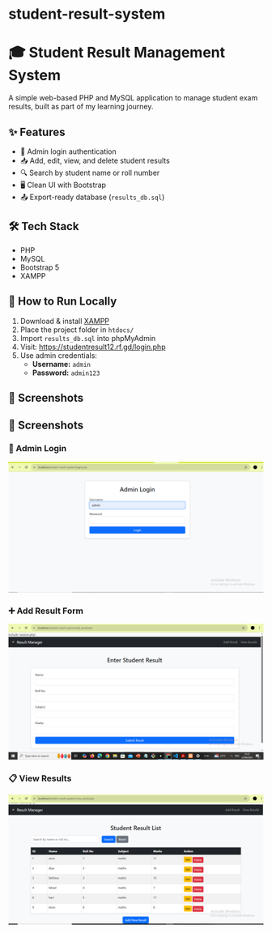 # student-result-system
# 🎓 Student Result Management System

A simple web-based PHP and MySQL application to manage student exam results, built as part of my learning journey.

## ✨ Features

- 🔐 Admin login authentication
- 📥 Add, edit, view, and delete student results
- 🔍 Search by student name or roll number
- 🖥️ Clean UI with Bootstrap
- 📤 Export-ready database (`results_db.sql`)

## 🛠 Tech Stack

- PHP
- MySQL
- Bootstrap 5
- XAMPP

## 🧪 How to Run Locally

1. Download & install [XAMPP](https://www.apachefriends.org/)
2. Place the project folder in `htdocs/`
3. Import `results_db.sql` into phpMyAdmin
4. Visit: https://studentresult12.rf.gd/login.php
5. Use admin credentials:
   - **Username:** `admin`
   - **Password:** `admin123`

## 📸 Screenshots
## 📸 Screenshots

### 🔐 Admin Login
![Login Page](screenshots\loginpage.png)

### ➕ Add Result Form
![Add Result](screenshots\add_result.png)

### 📋 View Results
![View Results](screenshots\view_result.png)

